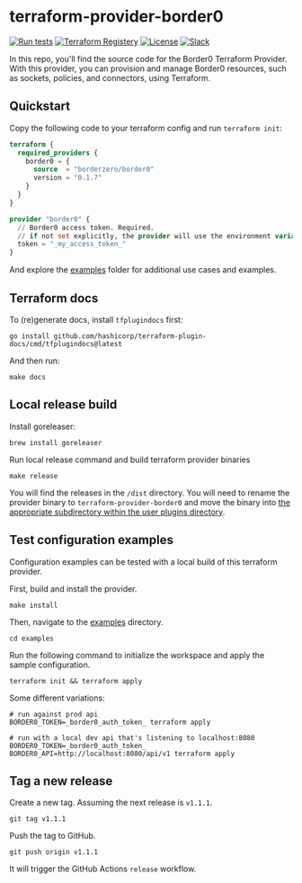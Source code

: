 # terraform-provider-border0

[![Run tests](https://github.com/borderzero/terraform-provider-border0/actions/workflows/run_tests.yml/badge.svg)](https://github.com/borderzero/terraform-provider-border0/actions/workflows/run_tests.yml)
[![Terraform Registery](https://img.shields.io/badge/terraform-border0-4931de.svg?logo=terraform)](https://registry.terraform.io/providers/borderzero/border0/latest)
[![License](https://img.shields.io/github/license/borderzero/border0-go)](https://github.com/borderzero/border0-go/blob/master/LICENSE)
[![Slack](https://img.shields.io/badge/slack-community-orange.svg?logo=slack)](https://join.slack.com/t/border0community/shared_invite/zt-zbx586ls-x44z7I3POLPQfesRWnig7Q)

In this repo, you'll find the source code for the Border0 Terraform Provider. With this provider,
you can provision and manage Border0 resources, such as sockets, policies, and connectors,
using Terraform.

## Quickstart

Copy the following code to your terraform config and run `terraform init`:

```terraform
terraform {
  required_providers {
    border0 = {
      source  = "borderzero/border0"
      version = "0.1.7"
    }
  }
}

provider "border0" {
  // Border0 access token. Required.
  // if not set explicitly, the provider will use the environment variable BORDER0_TOKEN
  token = "_my_access_token_"
}
```

And explore the [examples](./examples) folder for additional use cases and examples.

## Terraform docs

To (re)generate docs, install `tfplugindocs` first:

```shell
go install github.com/hashicorp/terraform-plugin-docs/cmd/tfplugindocs@latest
```

And then run:

```shell
make docs
```

## Local release build

Install goreleaser:

```shell
brew install goreleaser
```

Run local release command and build terraform provider binaries

```shell
make release
```

You will find the releases in the `/dist` directory. You will need to rename the provider binary to `terraform-provider-border0` and move the binary into
[the appropriate subdirectory within the user plugins directory](https://learn.hashicorp.com/tutorials/terraform/provider-use?in=terraform/providers#install-hashicups-provider).

## Test configuration examples

Configuration examples can be tested with a local build of this terraform provider.

First, build and install the provider.

```shell
make install
```

Then, navigate to the [examples](./examples) directory.

```shell
cd examples
```

Run the following command to initialize the workspace and apply the sample configuration.

```shell
terraform init && terraform apply
```

Some different variations:

```shell
# run against prod api
BORDER0_TOKEN=_border0_auth_token_ terraform apply

# run with a local dev api that's listening to localhost:8080
BORDER0_TOKEN=_border0_auth_token_ BORDER0_API=http://localhost:8080/api/v1 terraform apply
```

## Tag a new release

Create a new tag. Assuming the next release is `v1.1.1`.

```shell
git tag v1.1.1
```

Push the tag to GitHub.

```shell
git push origin v1.1.1
```

It will trigger the GitHub Actions `release` workflow.
